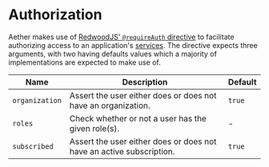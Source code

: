 # Authorization

Aether makes use of [RedwoodJS' `@requireAuth` directive](https://redwoodjs.com/docs/directives#requireauth) to facilitate authorizing access to an application's [services](https://redwoodjs.com/docs/services). The directive expects three arguments, with two having defaults values which a majority of implementations are expected to make use of.

| Name           | Description                                                          | Default |
|----------------|----------------------------------------------------------------------|---------|
| `organization` | Assert the user either does or does not have an organization.        | `true`  |
| `roles`        | Check whether or not a user has the given role(s).                   | -       |
| `subscribed`   | Assert the user either does or does not have an active subscription. | `true`  |
